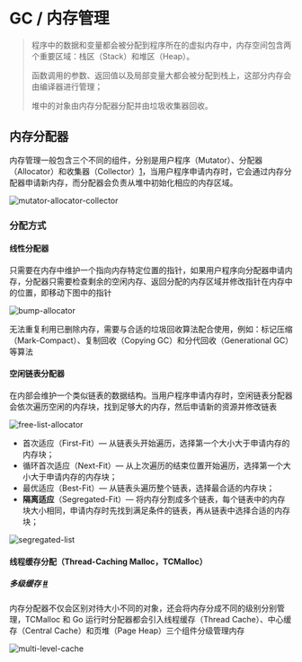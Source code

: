 # GC / 内存管理

> 程序中的数据和变量都会被分配到程序所在的虚拟内存中，内存空间包含两个重要区域：栈区（Stack）和堆区（Heap）。
>
> 函数调用的参数、返回值以及局部变量大都会被分配到栈上，这部分内存会由编译器进行管理；
>
> 堆中的对象由内存分配器分配并由垃圾收集器回收。

## 内存分配器

内存管理一般包含三个不同的组件，分别是用户程序（Mutator）、分配器（Allocator）和收集器（Collector）[1](https://draveness.me/golang/docs/part3-runtime/ch07-memory/golang-memory-allocator/#fn:1)，当用户程序申请内存时，它会通过内存分配器申请新内存，而分配器会负责从堆中初始化相应的内存区域。

![mutator-allocator-collector](https://img.draveness.me/2020-02-29-15829868066411-mutator-allocator-collector.png)

### 分配方式

#### 线性分配器

只需要在内存中维护一个指向内存特定位置的指针，如果用户程序向分配器申请内存，分配器只需要检查剩余的空闲内存、返回分配的内存区域并修改指针在内存中的位置，即移动下图中的指针

![bump-allocator](https://img.draveness.me/2020-02-29-15829868066435-bump-allocator.png)

无法重复利用已删除内存，需要与合适的垃圾回收算法配合使用，例如：标记压缩（Mark-Compact）、复制回收（Copying GC）和分代回收（Generational GC）等算法

#### 空闲链表分配器

在内部会维护一个类似链表的数据结构。当用户程序申请内存时，空闲链表分配器会依次遍历空闲的内存块，找到足够大的内存，然后申请新的资源并修改链表

![free-list-allocator](https://img.draveness.me/2020-02-29-15829868066446-free-list-allocator.png)

- 首次适应（First-Fit）— 从链表头开始遍历，选择第一个大小大于申请内存的内存块；
- 循环首次适应（Next-Fit）— 从上次遍历的结束位置开始遍历，选择第一个大小大于申请内存的内存块；
- 最优适应（Best-Fit）— 从链表头遍历整个链表，选择最合适的内存块；
- **隔离适应**（Segregated-Fit）— 将内存分割成多个链表，每个链表中的内存块大小相同，申请内存时先找到满足条件的链表，再从链表中选择合适的内存块；

![segregated-list](https://img.draveness.me/2020-02-29-15829868066452-segregated-list.png)

#### 线程缓存分配（Thread-Caching Malloc，TCMalloc）

##### 多级缓存 [#](https://draveness.me/golang/docs/part3-runtime/ch07-memory/golang-memory-allocator/#多级缓存)

内存分配器不仅会区别对待大小不同的对象，还会将内存分成不同的级别分别管理，TCMalloc 和 Go 运行时分配器都会引入线程缓存（Thread Cache）、中心缓存（Central Cache）和页堆（Page Heap）三个组件分级管理内存

![multi-level-cache](https://img.draveness.me/2020-02-29-15829868066457-multi-level-cache.png)